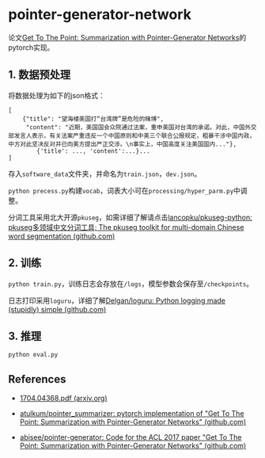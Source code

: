 # pointer-generator-network

论文[Get To The Point: Summarization with Pointer-Generator Networks](https://arxiv.org/pdf/1704.04368.pdf)的pytorch实现。

## 1. 数据预处理

将数据处理为如下的json格式：

```
[
	{"title": "望海楼美国打“台湾牌”是危险的赌博", 
	 "content": "近期，美国国会众院通过法案，重申美国对台湾的承诺。对此，中国外交部发言人表示，有关法案严重违反一个中国原则和中美三个联合公报规定，粗暴干涉中国内政，中方对此坚决反对并已向美方提出严正交涉。\n事实上，中国高度关注美国国内..."}, 
    	{'title': ..., 'content':...}...
]
```

存入`software_data`文件夹，并命名为`train.json`，`dev.json`。

`python precess.py`构建`vocab`，词表大小可在`processing/hyper_parm.py`中调整。

分词工具采用北大开源`pkuseg`，如需详细了解请点击[lancopku/pkuseg-python: pkuseg多领域中文分词工具; The pkuseg toolkit for multi-domain Chinese word segmentation (github.com)](https://github.com/lancopku/pkuseg-python)

## 2. 训练

`python train.py`，训练日志会存放在`/logs`，模型参数会保存至`/checkpoints`。

日志打印采用`loguru`，详细了解[Delgan/loguru: Python logging made (stupidly) simple (github.com)](https://github.com/Delgan/loguru)

## 3. 推理

`python eval.py`



## References

- [1704.04368.pdf (arxiv.org)](https://arxiv.org/pdf/1704.04368.pdf)

- [atulkum/pointer_summarizer: pytorch implementation of "Get To The Point: Summarization with Pointer-Generator Networks" (github.com)](https://github.com/atulkum/pointer_summarizer)
- [abisee/pointer-generator: Code for the ACL 2017 paper "Get To The Point: Summarization with Pointer-Generator Networks" (github.com)](https://github.com/abisee/pointer-generator)

